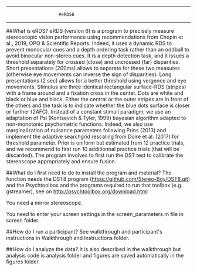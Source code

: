 
-------------------------------------------------------------------------------------------------------------------
						#eRDS6
-------------------------------------------------------------------------------------------------------------------

##What is eRDS?
eRDS (version 6) is a program to precisely measure stereoscopic vision performance using recommendations from 
Chopin et al., 2019, OPO & Scientific Reports. Indeed, it uses a dynamic RDS to prevent monocular cues and a
depth ordering task rather than an oddball to avoid binocular non-stereo cues. It is a depth detection task, 
and it issues a threshold separately for crossed (close) and uncrossed (far) disparities.
Short presentations (200ms) allows to separate for these two measures (otherwise eye movements can inverse the 
sign of disparities). Long presentations (2 sec) allows for a better threshold using vergence and eye movements. 
Stimulus are three identical rectangular surface-RDS (stripes) with a frame around and a fixation cross in the 
center. Dots are white and black or blue and black.
Either the central or the outer stripes are in front of the others and the task is to indicate whether the blue 
dots surface is closer or further (2AFC).
Instead of a constant stimuli paradigm, we use an adaptation of Psi (Kontsevich & Tyler, 1999) bayesian algorithm
adapted to non-monotonic psychometric functions. Indeed, we also use marginalization of nuisance parameters following
Prins (2013) and implement the adaptive searchgrid rescaling from Doire et al. (2017) for threshold parameter.
Prior is uniform but estimated from 12 practice trials, and we recommend to first run 10 additionnal practice trials 
(that will be discarded).
The program involves to first run the DST test to calibrate the stereoscope appropriately and ensure fusion.

##What do I first need to do to install the program and material?
The function needs the DST8 program (https://github.com/Stereo-Boy/DST8.git) and the Psychtoolbox and the programs
required to run that toolbox (e.g. gstreamer), see on http://psychtoolbox.org/download.html

You need a mirror stereoscope.

You need to enter your screen settings in the screen_parameters.m file in screen folder.

##How do I run a participant?
See walkthrough and participant's instructions in Walkthrough and Instructions folder.

##How do I analyze the data?
It is also described in the walkthrough but analysis code is analysis folder and figures are saved automatically 
in the figures folder.


